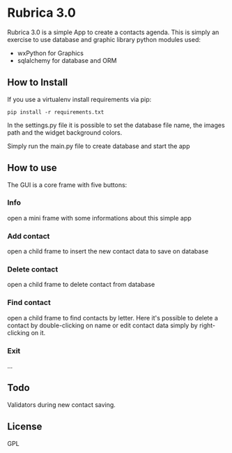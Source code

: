 # Rubrica 3.0

Rubrica 3.0 is a simple App to create a contacts agenda.
This is simply an exercise to use database and graphic library
python modules used:
- wxPython for Graphics
- sqlalchemy for database and ORM

## How to Install

If you use a virtualenv install requirements via pip:

```
pip install -r requirements.txt
```

In the settings.py file it is possible to set the database file name,
the images path and the widget background colors.

Simply run the main.py file to create database and start the app

## How to use

The GUI is a core frame with five buttons:
### Info

open a mini frame with some informations about this simple app

### Add contact

open a child frame to insert the new contact data to save on database

### Delete contact

open a child frame to delete contact from database

### Find contact

open a child frame to find contacts by letter.
Here it's possible to delete a contact by double-clicking on name or
edit contact data simply by right-clicking on it.

### Exit

...

## Todo
Validators during new contact saving.

## License

GPL

